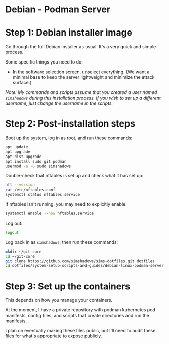 # Debian - Podman Server

# Step 1: Debian installer image

Go through the full Debian installer as usual. It's a very quick and simple process.

Some specific things you need to do:
- In the software selection screen, unselect everything. (We want a minimal base to keep the server lightweight and minimize the attack surface.)

*Note: My commands and scripts assume that you created a user named `simshadows` during this installation process. If you wish to set up a different username, just change the username in the scripts.*

# Step 2: Post-installation steps

Boot up the system, log in as root, and run these commands:

```bash
apt update
apt upgrade
apt dist-upgrade
apt install sudo git podman
usermod -a -G sudo simshadows
```

Double-check that nftables is set up and check what it has set up:

```bash
nft --version
cat /etc/nftables.conf
systemctl status nftables.service
```

If nftables isn't running, you may need to explicitly enable:

```bash
systemctl enable --now nftables.service
```

Log out:

```bash
logout
```

Log back in as `simshadows`, then run these commands:

```bash
mkdir ~/git-core
cd ~/git-core
git clone https://github.com/simshadows/sims-dotfiles.git dotfiles
cd dotfiles/system-setup-scripts-and-guides/debian-linux-podman-server
```

# Step 3: Set up the containers

This depends on how you manage your containers.

At the moment, I have a private repository with podman kubernetes pod manifests, config files, and scripts that create directories and run the manifests.

I plan on eventually making these files public, but I'll need to audit these files for what's appropriate to expose publicly.
